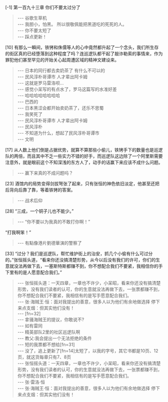 
[-1] 第一百九十三章 你们不要太过分了
>--- 谷歌生草机<br>
>--- 我胆小，怕黑。
所以很敬佩能把黑道吃的死死的人。<br>
>--- 你不要太短了<br>
>--- 踩点更新！<br>

[10] 有那么一瞬间，铁铐和侏儒等人的心中竟然都升起了一个念头，我们所生存的街区真的已经堕落到这种程度了吗？连巡逻队都干起了敲诈勒索的事情来，作为罪犯他们甚至罕见的开始关心起周遭区域的精神文建设来。
>--- 日本的同行都去卖奶茶了  有什么不可以的<br>
>--- 民风淳朴哥谭市
人才辈出阿卡姆<br>
>--- 这就是罗马雷洛呗…<br>
>--- 感觉小呆写的有点水了，罗马这篇写的水准好差<br>
>--- 哈哈哈哈哈哈哈哈<br>
>--- 巴西的<br>
>--- 日本黑涩会都开始卖奶茶了，还乐不思蜀<br>
>--- 我笑死了<br>
>--- 民风淳朴哥谭市
人才辈出阿卡姆<br>
>--- 民风淳朴<br>
>--- 不知道为什么，想起了民风淳朴哥谭市<br>
>--- 文明<br>

[17] 从人数上他们倒是占据优势，就算不算那些小偷儿，铁铐手下的数量也是巡逻队的两倍，而且其中不乏一些实力不错的好手，而巡逻队这边除了一个阿里斯需要注意外，就是眼前这个不知深浅的东方人了，动手的话赢下来应该不成什么问题。
>--- 赢下来真的不成问题吗？<br>

[23] 酒馆内的局势变得剑拔弩张了起来，只有张恒的神色依旧淡定，他甚至还把后背向后靠了靠，等着铁铐的答案。
>--- 战术后仰<br>

[28] “三成，一个铜子儿也不能少。”
>--- “你不要以为我真的不敢打你啊！”

“打我啊笨！”<br>
>--- 有點像港片劉德華演的警察了<br>

[33] “过分？我们是巡逻队，帮忙维护街上的治安，抓几个小偷有什么可过分的。”张恒摇头道，“看来你还没搞清楚形势，从今以后没有我们的许可，你们的生意就没法再做下去，一塞斯特斯都赚不到，你不想配合我们不要紧，我相信你的手下里有的是人愿意配合我们。”
>--- 张恒摇头道：一天四章，一章也不许少，小呆昭，看来你还没有搞清楚形势，没有我们读者的认可，你的生意就没法再做下去，一张票都赚不到，你不想配合我们不要紧，我相信有的是写手愿意配合我们。<br>
>--- 张·海贼王·恒：面对我提出的善意，很多人以为他们有余地做选择
停下来点支烟：但其实他们没有！<br>
>--- [fn=32]<br>
>--- 拿骚海贼王的提议，你敢说不?<br>
>--- 如有雷同<br>
>--- 精英部队2里的社区巡逻队啊<br>
>--- 教父:我会提出一个无法拒绝的条件<br>
>--- 短的我票都不想给[fn=31]<br>
>--- 没了，追上更新了[fn=14]太短了，以我的字号，其它书都是10页、12页，就这货每章只有7、8页<br>
>--- 张恒摇头道：一天四章，一章也不许少，小呆昭，看来你还没有搞清楚形势，没有我们读者的认可，你的生意就没法再做下去，一张票都赚不到，你不想配合我们不要紧，我相信有的是写手愿意配合我们。<br>
>--- 张·雷洛·恒<br>
>--- 张·海贼王·恒：面对我提出的善意，很多人以为他们有余地做选择
停下来点支烟：但其实他们没有！<br>
